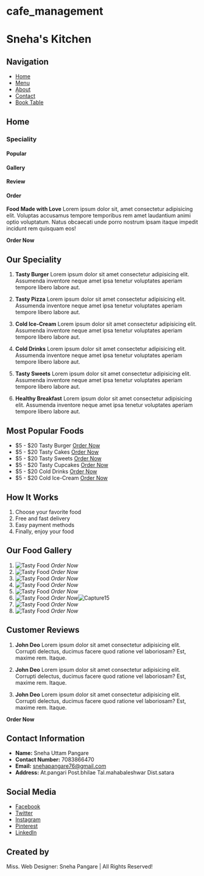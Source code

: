 # cafe_management
# Sneha's Kitchen

## Navigation
- [Home](#)
- [Menu](#)
- [About](#)
- [Contact](#)
- [Book Table](#)

## Home
### Speciality
#### Popular
#### Gallery
#### Review
#### Order

**Food Made with Love**
Lorem ipsum dolor sit, amet consectetur adipisicing elit. Voluptas accusamus tempore temporibus rem amet laudantium animi optio voluptatum. Natus obcaecati unde porro nostrum ipsam itaque impedit incidunt rem quisquam eos!

**Order Now**

## Our Speciality
1. **Tasty Burger**
   Lorem ipsum dolor sit amet consectetur adipisicing elit. Assumenda inventore neque amet ipsa tenetur voluptates aperiam tempore libero labore aut.

2. **Tasty Pizza**
   Lorem ipsum dolor sit amet consectetur adipisicing elit. Assumenda inventore neque amet ipsa tenetur voluptates aperiam tempore libero labore aut.

3. **Cold Ice-Cream**
   Lorem ipsum dolor sit amet consectetur adipisicing elit. Assumenda inventore neque amet ipsa tenetur voluptates aperiam tempore libero labore aut.

4. **Cold Drinks**
   Lorem ipsum dolor sit amet consectetur adipisicing elit. Assumenda inventore neque amet ipsa tenetur voluptates aperiam tempore libero labore aut.

5. **Tasty Sweets**
   Lorem ipsum dolor sit amet consectetur adipisicing elit. Assumenda inventore neque amet ipsa tenetur voluptates aperiam tempore libero labore aut.

6. **Healthy Breakfast**
   Lorem ipsum dolor sit amet consectetur adipisicing elit. Assumenda inventore neque amet ipsa tenetur voluptates aperiam tempore libero labore aut.

## Most Popular Foods
- $5 - $20 Tasty Burger [Order Now](#)
- $5 - $20 Tasty Cakes [Order Now](#)
- $5 - $20 Tasty Sweets [Order Now](#)
- $5 - $20 Tasty Cupcakes [Order Now](#)
- $5 - $20 Cold Drinks [Order Now](#)
- $5 - $20 Cold Ice-Cream [Order Now](#)

## How It Works
1. Choose your favorite food
2. Free and fast delivery
3. Easy payment methods
4. Finally, enjoy your food

## Our Food Gallery


1. ![Tasty Food](![Capture5](https://github.com/snehapangare/cafe_management/assets/154306103/f08fc87b-2479-432c-88df-9f4cf72c7a80)) *Order Now*
2. ![Tasty Food](![Capture2](https://github.com/snehapangare/cafe_management/assets/154306103/9fa737c9-773b-4968-a70e-4daf8ebf170c)) *Order Now*
3. ![Tasty Food](![home-img](https://github.com/snehapangare/cafe_management/assets/154306103/0acb3a5f-286f-4226-b7b4-646433813211)) *Order Now*
4. ![Tasty Food](![Capture10](https://github.com/snehapangare/cafe_management/assets/154306103/c1906d23-2754-4cfb-ae4a-599d5a8fa09c)) *Order Now*
5. ![Tasty Food](![p-2](https://github.com/snehapangare/cafe_management/assets/154306103/42da79ae-fe2f-45e7-9782-d6bc6d8d1526)) *Order Now*
6. ![Tasty Food](image_link) *Order Now*![Capture15](https://github.com/snehapangare/cafe_management/assets/154306103/597d2e5a-8113-4a66-b699-82e17e414890)
7. ![Tasty Food](![Capture4](https://github.com/snehapangare/cafe_management/assets/154306103/050f1172-5780-4b8d-ae16-742b2e76acb8)) *Order Now*
8. ![Tasty Food](![s-img-1](https://github.com/snehapangare/cafe_management/assets/154306103/a46476b4-75f8-4116-959e-55ecccf1826c)) *Order Now*

## Customer Reviews
1. **John Deo**
   Lorem ipsum dolor sit amet consectetur adipisicing elit. Corrupti delectus, ducimus facere quod ratione vel laboriosam? Est, maxime rem. Itaque.

2. **John Deo**
   Lorem ipsum dolor sit amet consectetur adipisicing elit. Corrupti delectus, ducimus facere quod ratione vel laboriosam? Est, maxime rem. Itaque.

3. **John Deo**
   Lorem ipsum dolor sit amet consectetur adipisicing elit. Corrupti delectus, ducimus facere quod ratione vel laboriosam? Est, maxime rem. Itaque.

**Order Now**

## Contact Information
- **Name:** Sneha Uttam Pangare
- **Contact Number:** 7083866470
- **Email:** snehapangare76@gmail.com
- **Address:** At.pangari Post.bhilae Tal.mahabaleshwar Dist.satara

## Social Media
- [Facebook](#)
- [Twitter](#)
- [Instagram](#)
- [Pinterest](#)
- [LinkedIn](#)

## Created by
Miss. Web Designer: Sneha Pangare | All Rights Reserved!
